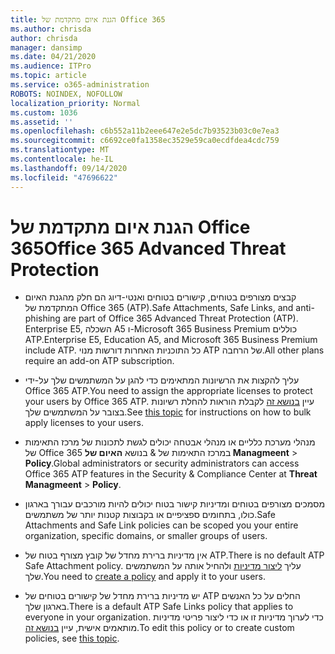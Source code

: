 ```yaml
---
title: הגנת איום מתקדמת של Office 365
ms.author: chrisda
author: chrisda
manager: dansimp
ms.date: 04/21/2020
ms.audience: ITPro
ms.topic: article
ms.service: o365-administration
ROBOTS: NOINDEX, NOFOLLOW
localization_priority: Normal
ms.custom: 1036
ms.assetid: ''
ms.openlocfilehash: c6b552a11b2eee647e2e5dc7b93523b03c0e7ea3
ms.sourcegitcommit: c6692ce0fa1358ec3529e59ca0ecdfdea4cdc759
ms.translationtype: MT
ms.contentlocale: he-IL
ms.lasthandoff: 09/14/2020
ms.locfileid: "47696622"
---
```

# <a name="office-365-advanced-threat-protection"></a><span data-ttu-id="0633c-102">הגנת איום מתקדמת של Office 365</span><span class="sxs-lookup"><span data-stu-id="0633c-102">Office 365 Advanced Threat Protection</span></span>

- <span data-ttu-id="0633c-103">קבצים מצורפים בטוחים, קישורים בטוחים ואנטי-דיוג הם חלק מהגנת האיום המתקדמת של Office 365 (ATP).</span><span class="sxs-lookup"><span data-stu-id="0633c-103">Safe Attachments, Safe Links, and anti-phishing are part of Office 365 Advanced Threat Protection (ATP).</span></span> <span data-ttu-id="0633c-104">Enterprise E5, השכלה A5 ו-Microsoft 365 Business Premium כוללים ATP.</span><span class="sxs-lookup"><span data-stu-id="0633c-104">Enterprise E5, Education A5, and Microsoft 365 Business Premium include ATP.</span></span> <span data-ttu-id="0633c-105">כל התוכניות האחרות דורשות מנוי ATP של הרחבה.</span><span class="sxs-lookup"><span data-stu-id="0633c-105">All other plans require an add-on ATP subscription.</span></span>

- <span data-ttu-id="0633c-106">עליך להקצות את הרשיונות המתאימים כדי להגן על המשתמשים שלך על-ידי Office 365 ATP.</span><span class="sxs-lookup"><span data-stu-id="0633c-106">You need to assign the appropriate licenses to protect your users by Office 365 ATP.</span></span> <span data-ttu-id="0633c-107">עיין [בנושא זה](https://docs.microsoft.com/microsoft-365/admin/add-users/add-users) לקבלת הוראות להחלת רשיונות בצובר על המשתמשים שלך.</span><span class="sxs-lookup"><span data-stu-id="0633c-107">See [this topic](https://docs.microsoft.com/microsoft-365/admin/add-users/add-users) for instructions on how to bulk apply licenses to your users.</span></span>

- <span data-ttu-id="0633c-108">מנהלי מערכת כלליים או מנהלי אבטחה יכולים לגשת לתכונות של מרכז התאימות של Office 365 במרכז התאימות של & בנושא **האיום של Managmeent** \> **Policy**.</span><span class="sxs-lookup"><span data-stu-id="0633c-108">Global administrators or security administrators can access Office 365 ATP features in the Security & Compliance Center at **Threat Managmeent** \> **Policy**.</span></span>

- <span data-ttu-id="0633c-109">מסמכים מצורפים בטוחים ומדיניות קישור בטוח יכולים להיות מורכבים עבורך בארגון כולו, בתחומים ספציפיים או בקבוצות קטנות יותר של משתמשים.</span><span class="sxs-lookup"><span data-stu-id="0633c-109">Safe Attachments and Safe Link policies can be scoped you your entire organization, specific domains, or smaller groups of users.</span></span>

- <span data-ttu-id="0633c-110">אין מדיניות ברירת מחדל של קובץ מצורף בטוח של ATP.</span><span class="sxs-lookup"><span data-stu-id="0633c-110">There is no default ATP Safe Attachment policy.</span></span> <span data-ttu-id="0633c-111">עליך [ליצור מדיניות](https://docs.microsoft.com/microsoft-365/security/office-365-security/set-up-atp-safe-attachments-policies) ולהחיל אותה על המשתמשים שלך.</span><span class="sxs-lookup"><span data-stu-id="0633c-111">You need to [create a policy](https://docs.microsoft.com/microsoft-365/security/office-365-security/set-up-atp-safe-attachments-policies) and apply it to your users.</span></span>

- <span data-ttu-id="0633c-112">יש מדיניות ברירת מחדל של קישורים בטוחים של ATP החלים על כל האנשים בארגון שלך.</span><span class="sxs-lookup"><span data-stu-id="0633c-112">There is a default ATP Safe Links policy that applies to everyone in your organization.</span></span> <span data-ttu-id="0633c-113">כדי לערוך מדיניות זו או כדי ליצור פריטי מדיניות מותאמים אישית, עיין [בנושא זה](https://docs.microsoft.com/microsoft-365/security/office-365-security/set-up-atp-safe-links-policies).</span><span class="sxs-lookup"><span data-stu-id="0633c-113">To edit this policy or to create custom policies, see [this topic](https://docs.microsoft.com/microsoft-365/security/office-365-security/set-up-atp-safe-links-policies).</span></span>
